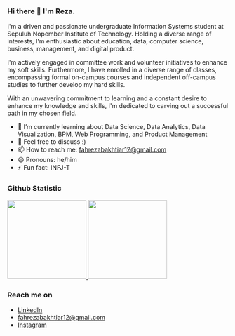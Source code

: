 ### Hi there 👋 I'm Reza.  
<!--
**fahrezabakhtiar/fahrezabakhtiar** is a ✨ _special_ ✨ repository because its `README.md` (this file) appears on your GitHub profile.
-->  
I'm a driven and passionate undergraduate Information Systems student at Sepuluh Nopember Institute of Technology. Holding a diverse range of interests, I'm enthusiastic about education, data, computer science, business, management, and digital product.
  
I'm actively engaged in committee work and volunteer initiatives to enhance my soft skills. Furthermore, I have enrolled in a diverse range of classes, encompassing formal on-campus courses and independent off-campus studies to further develop my hard skills.

With an unwavering commitment to learning and a constant desire to enhance my knowledge and skills, I'm dedicated to carving out a successful path in my chosen field.

- 🌱 I’m currently learning about Data Science, Data Analytics, Data Visualization, BPM, Web Programming, and Product Management
- 💬 Feel free to discuss :)
- 📫 How to reach me: fahrezabakhtiar12@gmail.com
- 😄 Pronouns: he/him
- ⚡ Fun fact: INFJ-T
  
### Github Statistic
<p align="left">
<a href="https://github.com/fahrezabakhtiar">
  <img height="180em" src="https://github-readme-stats-eight-theta.vercel.app/api?username=fahrezabakhtiar&show_icons=true&theme=algolia&include_all_commits=true&count_private=true"/>
  <img height="180em" src="https://github-readme-stats-eight-theta.vercel.app/api/top-langs/?username=fahrezabakhtiar&layout=compact&langs_count=8&theme=algolia"/>
</a>
</p>
  
### Reach me on
- <a href="https://linkedin.com/in/fahrezabakhtiar/">LinkedIn</a>
- fahrezabakhtiar12@gmail.com
- <a href="https://www.instagram.com/fahrezabakhtiar/">Instagram</a>
